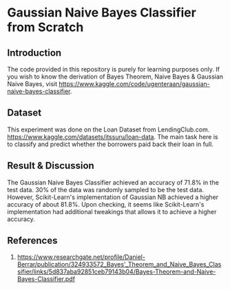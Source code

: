 # Gaussian Naive Bayes Classifier from Scratch

## Introduction
The code provided in this repository is purely for learning purposes only. If you wish to know the derivation of Bayes Theorem, Naive Bayes & Gaussian Naive Bayes, visit https://www.kaggle.com/code/ugenteraan/gaussian-naive-bayes-classifier.

## Dataset

This experiment was done on the Loan Dataset from LendingClub.com.
https://www.kaggle.com/datasets/itssuru/loan-data. The main task here is to classify and predict whether the borrowers paid back their loan in full.

## Result & Discussion

The Gaussian Naive Bayes Classifier achieved an accuracy of 71.8% in the test data. 30% of the data was randomly sampled to be the test data. However, Scikit-Learn's implementation of Gaussian NB achieved a higher accuracy of about 81.8%. Upon checking, it seems like Scikit-Learn's implementation had additional tweakings that allows it to achieve a higher accuracy. 

## References

1) https://www.researchgate.net/profile/Daniel-Berrar/publication/324933572_Bayes'_Theorem_and_Naive_Bayes_Classifier/links/5d837aba92851ceb79143b04/Bayes-Theorem-and-Naive-Bayes-Classifier.pdf

